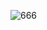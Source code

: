![666](https://github.com/MakarovaQA/portfolio/assets/143183722/b21d84a3-d003-4987-8b16-abd7ec68e9fe)
